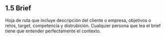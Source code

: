 ## 1.5 Brief

Hoja de ruta que incluye descripción del cliente o empresa, objetivos o
retos, target, competencia y distrubición. Cualquier persona que lea el
brief tiene que entender perfectamente el contexto.

